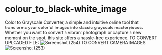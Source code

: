 # colour_to_black-white_image
Color to Grayscale Converter, a simple and intuitive online tool that transforms your colorful images into classic grayscale masterpieces. Whether you want to convert a vibrant photograph or capture a new moment on the spot, this site offers a hassle-free experience.
TO CONVERT UPLOADED FILE:
![Screenshot (254)](https://github.com/Utkarsha3406/colour_to_black-white_image/assets/104308777/6b17215c-21ec-4eb1-9d09-74bf1e45d52f)
TO CONVERT CAMERA IMAGES:
![Screenshot (253)](https://github.com/Utkarsha3406/colour_to_black-white_image/assets/104308777/a46e663e-4595-490f-b6ad-8e8e5e3ca150)
